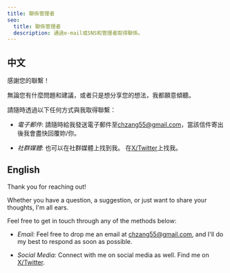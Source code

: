 ```yaml
---
title: 聯係管理者
seo:
  title: 聯係管理者
  description: 通過e-mail或SNS和管理者取得聯係。
---
```


## 中文

感謝您的聯繫！

無論您有什麼問題和建議，或者只是想分享您的想法，我都願意傾聽。

請隨時透過以下任何方式與我取得聯繫：

- _電子郵件_:
    請隨時給我發送電子郵件至[chzang55@gmail.com](mailto:chzang55@gmail.com)，當該信件寄出後我會盡快回覆妳/你。

- _社群媒體_:
    也可以在社群媒體上找到我。
    在[X/Twitter](https://twitter.com/neko_0xFF)上找我。

## English

Thank you for reaching out! 

Whether you have a question, a suggestion, or just want to share your thoughts, I'm all ears. 

Feel free to get in touch through any of the methods below:

- _Email:_
    Feel free to drop me an email at [chzang55@gmail.com](mailto:chzang55@gmail.com), and I'll do my best to respond as soon as possible.

- _Social Media:_
    Connect with me on social media as well. Find me on [X/Twitter](https://twitter.com/neko_0xFF).
